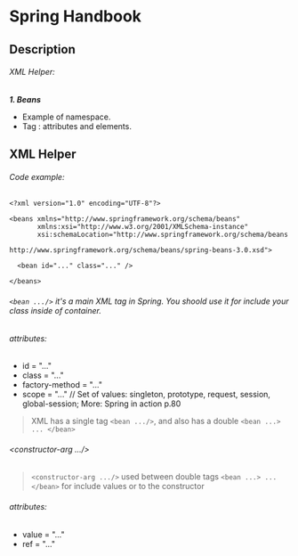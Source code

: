 # Spring Handbook
## Description
###### XML Helper:
***1. Beans***
- Example of <beans> namespace.
- Tag <bean />: attributes and elements.
## XML Helper
###### Сode example:
```
<?xml version="1.0" encoding="UTF-8"?>

<beans xmlns="http://www.springframework.org/schema/beans"
       xmlns:xsi="http://www.w3.org/2001/XMLSchema-instance"
       xsi:schemaLocation="http://www.springframework.org/schema/beans
                           http://www.springframework.org/schema/beans/spring-beans-3.0.xsd">
 
  <bean id="..." class="..." />
 
</beans>
```
###### `<bean .../>` it's a main XML tag in Spring. You shoold use it for include your class inside of container.
>
###### attributes:
- id = "..."
- class = "..."
- factory-method = "..."
- scope = "..." // Set of values: singleton, prototype, request, session, global-session; More: Spring in action p.80
> XML has a single tag `<bean .../>`, and also has a double `<bean ...> ... </bean>` 
###### <constructor-arg .../>
> `<constructor-arg .../>` used between double tags `<bean ...> ... </bean>` for include values or  to the constructor
###### attributes:
- value = "..."
- ref = "..."


